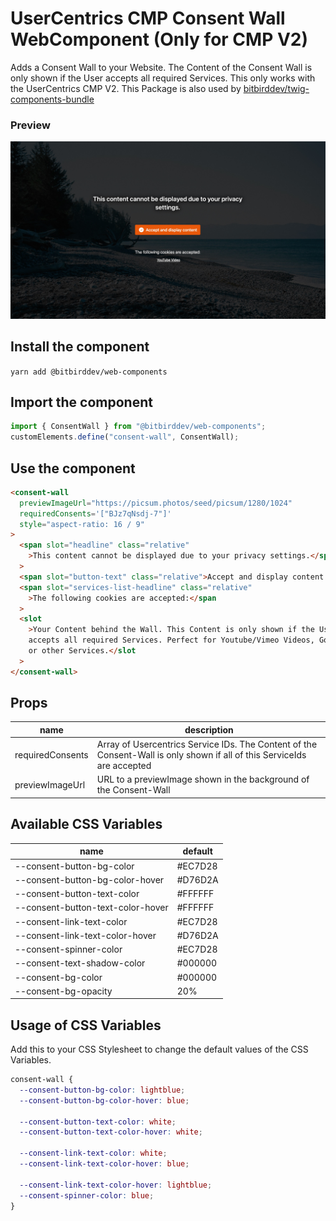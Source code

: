 # UserCentrics CMP Consent Wall WebComponent (Only for CMP V2)

Adds a Consent Wall to your Website. The Content of the Consent Wall is only shown if the User accepts all required Services. This only works with the UserCentrics CMP V2.
This Package is also used by [bitbirddev/twig-components-bundle](https://github.com/bitbirddev/twig-components-bundle)

### Preview

![Preview](https://github.com/bitbirddev/web-components/blob/main/lib/components/consent-wall/preview.jpeg?raw=true)

## Install the component

`yarn add @bitbirddev/web-components`

## Import the component

```js
import { ConsentWall } from "@bitbirddev/web-components";
customElements.define("consent-wall", ConsentWall);
```

## Use the component

```html
<consent-wall
  previewImageUrl="https://picsum.photos/seed/picsum/1280/1024"
  requiredConsents='["BJz7qNsdj-7"]'
  style="aspect-ratio: 16 / 9"
>
  <span slot="headline" class="relative"
    >This content cannot be displayed due to your privacy settings.</span
  >
  <span slot="button-text" class="relative">Accept and display content </span>
  <span slot="services-list-headline" class="relative"
    >The following cookies are accepted:</span
  >
  <slot
    >Your Content behind the Wall. This Content is only shown if the User
    accepts all required Services. Perfect for Youtube/Vimeo Videos, Google Maps
    or other Services.</slot
  >
</consent-wall>
```

## Props

| name             | description                                                                                                             |
| ---------------- | ----------------------------------------------------------------------------------------------------------------------- |
| requiredConsents | Array of Usercentrics Service IDs. The Content of the Consent-Wall is only shown if all of this ServiceIds are accepted |
| previewImageUrl  | URL to a previewImage shown in the background of the Consent-Wall                                                       |

## Available CSS Variables

| name                              | default |
| --------------------------------- | ------- |
| --consent-button-bg-color         | #EC7D28 |
| --consent-button-bg-color-hover   | #D76D2A |
| --consent-button-text-color       | #FFFFFF |
| --consent-button-text-color-hover | #FFFFFF |
| --consent-link-text-color         | #EC7D28 |
| --consent-link-text-color-hover   | #D76D2A |
| --consent-spinner-color           | #EC7D28 |
| --consent-text-shadow-color       | #000000 |
| --consent-bg-color                | #000000 |
| --consent-bg-opacity              | 20%     |

## Usage of CSS Variables

Add this to your CSS Stylesheet to change the default values of the CSS Variables.

```css
consent-wall {
  --consent-button-bg-color: lightblue;
  --consent-button-bg-color-hover: blue;

  --consent-button-text-color: white;
  --consent-button-text-color-hover: white;

  --consent-link-text-color: white;
  --consent-link-text-color-hover: blue;

  --consent-link-text-color-hover: lightblue;
  --consent-spinner-color: blue;
}
```
